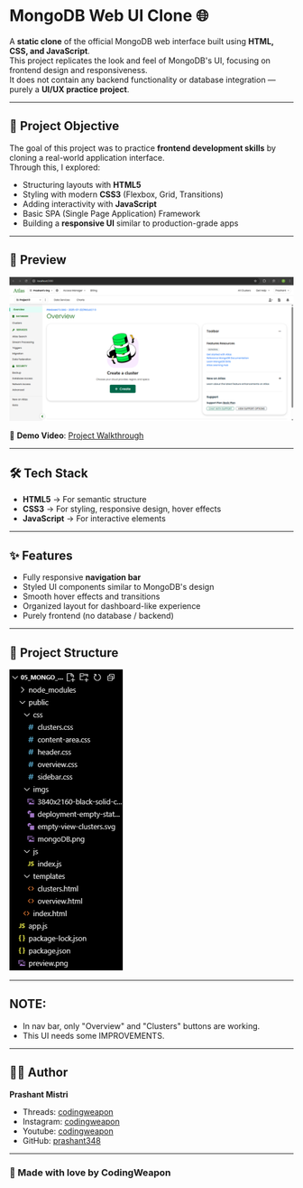 # MongoDB Web UI Clone 🌐

A **static clone** of the official MongoDB web interface built using **HTML, CSS, and JavaScript**.  
This project replicates the look and feel of MongoDB's UI, focusing on frontend design and responsiveness.  
It does not contain any backend functionality or database integration — purely a **UI/UX practice project**.

---

## 🚀 Project Objective
The goal of this project was to practice **frontend development skills** by cloning a real-world application interface.  
Through this, I explored:
- Structuring layouts with **HTML5**
- Styling with modern **CSS3** (Flexbox, Grid, Transitions)
- Adding interactivity with **JavaScript**
- Basic SPA (Single Page Application) Framework
- Building a **responsive UI** similar to production-grade apps

---

## 📸 Preview
![Preview Screenshot](./preview.png)

🎥 **Demo Video**: [Project Walkthrough](link)  

---

## 🛠️ Tech Stack
- **HTML5** → For semantic structure  
- **CSS3** → For styling, responsive design, hover effects  
- **JavaScript** → For interactive elements  

---

## ✨ Features
- Fully responsive **navigation bar**  
- Styled UI components similar to MongoDB's design  
- Smooth hover effects and transitions  
- Organized layout for dashboard-like experience  
- Purely frontend (no database / backend)  

---

## 📂 Project Structure
![Preview Screenshot](./folderStructure.png)


---

## NOTE:
- In nav bar, only "Overview" and "Clusters" buttons are working.
- This UI needs some IMPROVEMENTS.

---

## 👨‍💻 Author
**Prashant Mistri**
- Threads: [codingweapon](https://www.threads.com/codingweapon)
- Instagram: [codingweapon](https://www.instagram.com/codingweapon)
- Youtube: [codingweapon](https://www.youtube.com/@realcodingweapon)
- GitHub: [prashant348](https://www.github.com/prashant348)

---

### 🖤 Made with love by CodingWeapon





